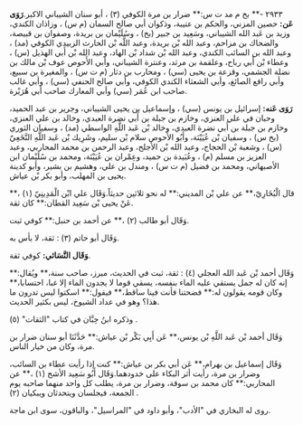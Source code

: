٢٩٣٣ -** بخ م مد ت س:** ضرار بن مرة الكوفي (٣) ، أبو سنان الشيباني الاكبر.**رَوَى عَن:** حصين المزني، والحكم بن عتيبة، وذكوان أبي صالح السمان (م س) ، وزاذان الكندي، وزيد بن عَبد الله الشيباني، وسَعِيد بن جبير (بخ) ، وسُلَيْمان بن بريدة، وصفوان بن قبيصة، والضحاك بن مزاحم، وعبد الله بْن بريدة، وعبد اللَّه بْن الحارث الزبيدي الكوفي (مد) ، وعبد الله بن السائب الكندي، وعبد الله بْن شداد بْن الهاد، وعبد الله بْن أَبي الهذيل (س) ، وعطاء بْن أَبي رباح، وعلقمة بن مرثد، وعنترة الشيباني، وأبي الأَحوص عوف بْن مالك بن نضلة الجشمي، وقزعة بن يحيى (سي) ، ومحارب بن دثار (م ت س) ، والمغيرة بن سبيع، وأبي رافع الصائغ، وأبي الشعثاء الكندي الكوفي، وأبي صالح الحنفي (سي) ، وأبي غالب صاحب ابن عُمَر (سي) وأبي المعارك صاحب أبي هُرَيْرة.

**رَوَى عَنه:** إسرائيل بن يونس (سي) ، وإسماعيل بن يحيى الشيباني، وجرير بن عبد الحميد، وحبان في علي العنزي، وخازم بن جبلة بن أَبي نضرة العبدي، وخالد بن علي العنزي، وخازم بن جبلة بن أَبي نضرة العبدي، وخالد بْن عَبد اللَّهِ الواسطي (مد) ، وسفيان الثوري (بخ س) ، وسفيان بْن عُيَيْنَة، وأَبُو الأَحوص سلام بْن سليم، وشَرِيك بْن عَبد اللَّهِ النَّخَعِيّ (س) ، وشعبة بْن الحجاج، وعبد الله بْن الأجلح، وعبد الرحمن بن محمد المحاربي، وعبد العزيز بن مسلم (م) ، وعُبَيدة بن حميد، وعِمْران بن عُيَيْنَة، ومحمد بن سُلَيْمان ابن الأصبهاني، ومحمد بن فضيل (م ت س) ، ومندل بن علي، وهشيم بن بشير، وأبو كدينة يحيى بن المهلب، وأبو بكر بْن عياش.

قال الْبُخَارِيّ،** عن علي بْن المديني:** له نحو ثلاثين حديثاً.وَقَال علي ابْن الْمَدِينِيّ (١) ،** عَنْ يحيى بْن سَعِيد القطان:** كان ثقة.

وَقَال أبو طالب (٢) ،** عن أحمد بن حنبل:** كوفي ثبت.

وَقَال أبو حاتم (٣) : ثقة، لا بأس به.

**وَقَال النَّسَائي:** كوفي ثقة.

وَقَال أحمد بْن عَبد الله العجلي (٤) : ثقة، ثبت في الحديث، مبرز، صاحب سنة،** ويُقال:** إنه كان له جمل يستقي عليه الماء بنفسه، يسقي قوما لا يجدون الماء إلا غبا، احتسابا،** وكان قومه يقولون له:** فضحتنا فأنت فينا ساقط،** فيقول:** اسكتوا ليس تدرون ما هذا؟ وهو في عداد الشيوخ، ليس بكثير الحديث.

وذكره ابنُ حِبَّان في كتاب "الثقات" (٥) .

وَقَال أحمد بْن عَبد اللَّهِ بْن يونس،** عَن أَبِي بَكْر بْن عياش:** حَدَّثَنَا أبو سنان ضرار بن مرة، وكان من خيار الناس.

وَقَال إسماعيل بن بهرام،** عَن أبي بكر بن عياش:** كنت إذا رأيت عطاء بن السائب، وضرار بن مرة، رأيت أثر البكاء على خدودهما.وَقَال أَبُو سَعِيد الأشج (١) ،** عن المحاربي:** كان محمد بن سوقة، وضرار بن مرة، يطلب كل واحد منهما صاحبه يوم الجمعة، فيجلسان ويتحدثان ويبكيان (٢) .

روى له البخاري في "الأدب"، وأبو داود في "المراسيل"، والباقون، سوى ابن ماجة.